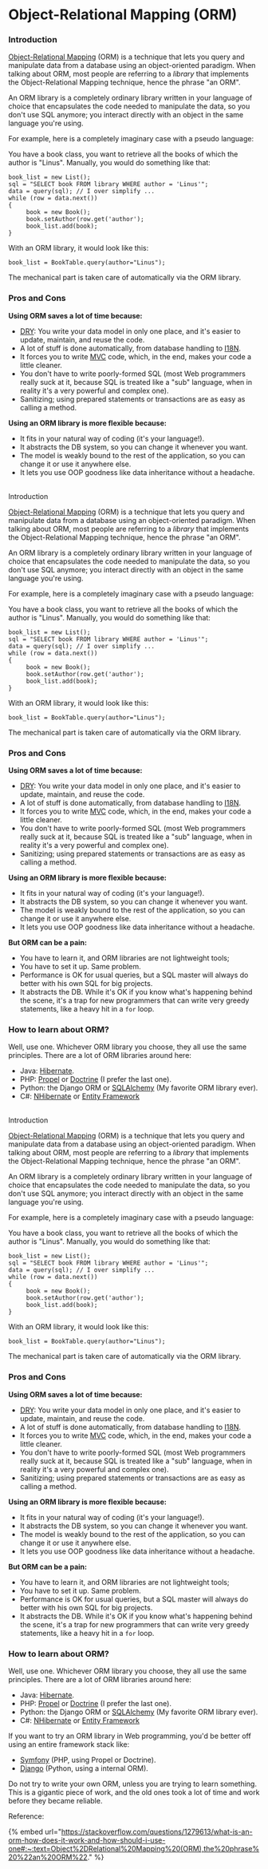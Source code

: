# Object-Relational Mapping (ORM)

### Introduction

[Object-Relational Mapping](https://en.wikipedia.org/wiki/Object-relational\_mapping) (ORM) is a technique that lets you query and manipulate data from a database using an object-oriented paradigm. When talking about ORM, most people are referring to a _library_ that implements the Object-Relational Mapping technique, hence the phrase "an ORM".

An ORM library is a completely ordinary library written in your language of choice that encapsulates the code needed to manipulate the data, so you don't use SQL anymore; you interact directly with an object in the same language you're using.

For example, here is a completely imaginary case with a pseudo language:

You have a book class, you want to retrieve all the books of which the author is "Linus". Manually, you would do something like that:

```
book_list = new List();
sql = "SELECT book FROM library WHERE author = 'Linus'";
data = query(sql); // I over simplify ...
while (row = data.next())
{
     book = new Book();
     book.setAuthor(row.get('author');
     book_list.add(book);
}
```

With an ORM library, it would look like this:

```
book_list = BookTable.query(author="Linus");
```

The mechanical part is taken care of automatically via the ORM library.

### Pros and Cons

**Using ORM saves a lot of time because:**

* [DRY](https://en.wikipedia.org/wiki/Don't\_repeat\_yourself): You write your data model in only one place, and it's easier to update, maintain, and reuse the code.
* A lot of stuff is done automatically, from database handling to [I18N](https://en.wikipedia.org/wiki/Internationalization\_and\_localization).
* It forces you to write [MVC](https://en.wikipedia.org/wiki/Model%E2%80%93view%E2%80%93controller) code, which, in the end, makes your code a little cleaner.
* You don't have to write poorly-formed SQL (most Web programmers really suck at it, because SQL is treated like a "sub" language, when in reality it's a very powerful and complex one).
* Sanitizing; using prepared statements or transactions are as easy as calling a method.

**Using an ORM library is more flexible because:**

* It fits in your natural way of coding (it's your language!).
* It abstracts the DB system, so you can change it whenever you want.
* The model is weakly bound to the rest of the application, so you can change it or use it anywhere else.
* It lets you use OOP goodness like data inheritance without a headache.

\
Introduction

[Object-Relational Mapping](https://en.wikipedia.org/wiki/Object-relational\_mapping) (ORM) is a technique that lets you query and manipulate data from a database using an object-oriented paradigm. When talking about ORM, most people are referring to a _library_ that implements the Object-Relational Mapping technique, hence the phrase "an ORM".

An ORM library is a completely ordinary library written in your language of choice that encapsulates the code needed to manipulate the data, so you don't use SQL anymore; you interact directly with an object in the same language you're using.

For example, here is a completely imaginary case with a pseudo language:

You have a book class, you want to retrieve all the books of which the author is "Linus". Manually, you would do something like that:

```
book_list = new List();
sql = "SELECT book FROM library WHERE author = 'Linus'";
data = query(sql); // I over simplify ...
while (row = data.next())
{
     book = new Book();
     book.setAuthor(row.get('author');
     book_list.add(book);
}
```

With an ORM library, it would look like this:

```
book_list = BookTable.query(author="Linus");
```

The mechanical part is taken care of automatically via the ORM library.

### Pros and Cons

**Using ORM saves a lot of time because:**

* [DRY](https://en.wikipedia.org/wiki/Don't\_repeat\_yourself): You write your data model in only one place, and it's easier to update, maintain, and reuse the code.
* A lot of stuff is done automatically, from database handling to [I18N](https://en.wikipedia.org/wiki/Internationalization\_and\_localization).
* It forces you to write [MVC](https://en.wikipedia.org/wiki/Model%E2%80%93view%E2%80%93controller) code, which, in the end, makes your code a little cleaner.
* You don't have to write poorly-formed SQL (most Web programmers really suck at it, because SQL is treated like a "sub" language, when in reality it's a very powerful and complex one).
* Sanitizing; using prepared statements or transactions are as easy as calling a method.

**Using an ORM library is more flexible because:**

* It fits in your natural way of coding (it's your language!).
* It abstracts the DB system, so you can change it whenever you want.
* The model is weakly bound to the rest of the application, so you can change it or use it anywhere else.
* It lets you use OOP goodness like data inheritance without a headache.

**But ORM can be a pain:**

* You have to learn it, and ORM libraries are not lightweight tools;
* You have to set it up. Same problem.
* Performance is OK for usual queries, but a SQL master will always do better with his own SQL for big projects.
* It abstracts the DB. While it's OK if you know what's happening behind the scene, it's a trap for new programmers that can write very greedy statements, like a heavy hit in a `for` loop.

### How to learn about ORM?

Well, use one. Whichever ORM library you choose, they all use the same principles. There are a lot of ORM libraries around here:

* Java: [Hibernate](https://en.wikipedia.org/wiki/Hibernate\_\(Java\)).
* PHP: [Propel](https://en.wikipedia.org/wiki/Propel\_\(PHP\)) or [Doctrine](https://en.wikipedia.org/wiki/Doctrine\_\(PHP\)) (I prefer the last one).
* Python: the Django ORM or [SQLAlchemy](https://en.wikipedia.org/wiki/SQLAlchemy) (My favorite ORM library ever).
* C#: [NHibernate](https://en.wikipedia.org/wiki/NHibernate) or [Entity Framework](https://en.wikipedia.org/wiki/Entity\_Framework)

\
Introduction

[Object-Relational Mapping](https://en.wikipedia.org/wiki/Object-relational\_mapping) (ORM) is a technique that lets you query and manipulate data from a database using an object-oriented paradigm. When talking about ORM, most people are referring to a _library_ that implements the Object-Relational Mapping technique, hence the phrase "an ORM".

An ORM library is a completely ordinary library written in your language of choice that encapsulates the code needed to manipulate the data, so you don't use SQL anymore; you interact directly with an object in the same language you're using.

For example, here is a completely imaginary case with a pseudo language:

You have a book class, you want to retrieve all the books of which the author is "Linus". Manually, you would do something like that:

```
book_list = new List();
sql = "SELECT book FROM library WHERE author = 'Linus'";
data = query(sql); // I over simplify ...
while (row = data.next())
{
     book = new Book();
     book.setAuthor(row.get('author');
     book_list.add(book);
}
```

With an ORM library, it would look like this:

```
book_list = BookTable.query(author="Linus");
```

The mechanical part is taken care of automatically via the ORM library.

### Pros and Cons

**Using ORM saves a lot of time because:**

* [DRY](https://en.wikipedia.org/wiki/Don't\_repeat\_yourself): You write your data model in only one place, and it's easier to update, maintain, and reuse the code.
* A lot of stuff is done automatically, from database handling to [I18N](https://en.wikipedia.org/wiki/Internationalization\_and\_localization).
* It forces you to write [MVC](https://en.wikipedia.org/wiki/Model%E2%80%93view%E2%80%93controller) code, which, in the end, makes your code a little cleaner.
* You don't have to write poorly-formed SQL (most Web programmers really suck at it, because SQL is treated like a "sub" language, when in reality it's a very powerful and complex one).
* Sanitizing; using prepared statements or transactions are as easy as calling a method.

**Using an ORM library is more flexible because:**

* It fits in your natural way of coding (it's your language!).
* It abstracts the DB system, so you can change it whenever you want.
* The model is weakly bound to the rest of the application, so you can change it or use it anywhere else.
* It lets you use OOP goodness like data inheritance without a headache.

**But ORM can be a pain:**

* You have to learn it, and ORM libraries are not lightweight tools;
* You have to set it up. Same problem.
* Performance is OK for usual queries, but a SQL master will always do better with his own SQL for big projects.
* It abstracts the DB. While it's OK if you know what's happening behind the scene, it's a trap for new programmers that can write very greedy statements, like a heavy hit in a `for` loop.

### How to learn about ORM?

Well, use one. Whichever ORM library you choose, they all use the same principles. There are a lot of ORM libraries around here:

* Java: [Hibernate](https://en.wikipedia.org/wiki/Hibernate\_\(Java\)).
* PHP: [Propel](https://en.wikipedia.org/wiki/Propel\_\(PHP\)) or [Doctrine](https://en.wikipedia.org/wiki/Doctrine\_\(PHP\)) (I prefer the last one).
* Python: the Django ORM or [SQLAlchemy](https://en.wikipedia.org/wiki/SQLAlchemy) (My favorite ORM library ever).
* C#: [NHibernate](https://en.wikipedia.org/wiki/NHibernate) or [Entity Framework](https://en.wikipedia.org/wiki/Entity\_Framework)

If you want to try an ORM library in Web programming, you'd be better off using an entire framework stack like:

* [Symfony](https://en.wikipedia.org/wiki/Symfony) (PHP, using Propel or Doctrine).
* [Django](https://en.wikipedia.org/wiki/Django\_\(web\_framework\)) (Python, using a internal ORM).

Do not try to write your own ORM, unless you are trying to learn something. This is a gigantic piece of work, and the old ones took a lot of time and work before they became reliable.





Reference:&#x20;

{% embed url="https://stackoverflow.com/questions/1279613/what-is-an-orm-how-does-it-work-and-how-should-i-use-one#:~:text=Object%2DRelational%20Mapping%20(ORM),the%20phrase%20%22an%20ORM%22." %}

